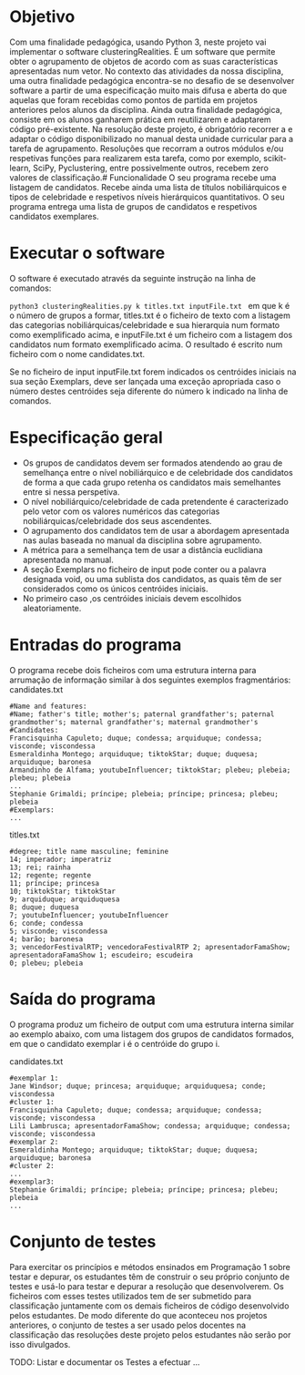 # Objetivo
Com uma finalidade pedagógica, usando Python 3, neste projeto vai implementar o software clusteringRealities. É um software que permite obter o agrupamento de objetos de acordo com as suas características apresentadas num vetor.
No contexto das atividades da nossa disciplina, uma outra finalidade pedagógica encontra-se no desafio de se desenvolver software a partir de uma especificação muito mais difusa e aberta do que aquelas que foram recebidas como pontos de partida em projetos anteriores pelos alunos da disciplina.
Ainda outra finalidade pedagógica, consiste em os alunos ganharem prática em reutilizarem e adaptarem código pré-existente. Na resolução deste projeto, é obrigatório recorrer a e adaptar o código disponibilizado no manual desta unidade curricular para a tarefa de agrupamento. Resoluções que recorram a outros módulos e/ou respetivas funções para realizarem esta tarefa, como por exemplo, scikit-learn, SciPy, Pyclustering, entre possivelmente outros, recebem zero valores de classificação.# Funcionalidade
O seu programa recebe uma listagem de candidatos. Recebe ainda uma lista de títulos nobiliárquicos e tipos de celebridade e respetivos níveis hierárquicos quantitativos.
O seu programa entrega uma lista de grupos de candidatos e respetivos candidatos exemplares.

# Executar o software
O software é executado através da seguinte instrução na linha de comandos:

```python3 clusteringRealities.py k titles.txt inputFile.txt ```
em que k é o número de grupos a formar, titles.txt é o ficheiro de texto com a listagem das categorias nobiliárquicas/celebridade e sua hierarquia num formato como exemplificado acima, e inputFile.txt é um ficheiro com a listagem dos candidatos num formato exemplificado acima. O resultado é escrito num ficheiro com o nome candidates.txt.

Se no ficheiro de input inputFile.txt forem indicados os centróides iniciais na sua seção Exemplars, deve ser lançada uma exceção apropriada caso o número destes centróides seja diferente do número k indicado na linha de comandos.

# Especificação geral
 - Os grupos de candidatos devem ser formados atendendo ao grau de semelhança entre o nível nobiliárquico e de celebridade dos candidatos de forma a que cada grupo retenha os candidatos mais semelhantes entre si nessa perspetiva.
 - O nível nobiliárquico/celebridade de cada pretendente é caracterizado pelo vetor com os valores numéricos das categorias nobiliárquicas/celebridade dos seus ascendentes.
 - O agrupamento dos candidatos tem de usar a abordagem apresentada nas aulas baseada no manual da disciplina sobre agrupamento.
 - A métrica para a semelhança tem de usar a distância euclidiana apresentada no manual.
 - A seção Exemplars no ficheiro de input pode conter ou a palavra designada void, ou uma sublista dos candidatos, as quais têm de ser considerados como os únicos centróides iniciais.
 - No primeiro caso ,os centróides iniciais devem escolhidos aleatoriamente.

# Entradas do programa
O programa recebe dois ficheiros com uma estrutura interna para arrumação de informação similar à dos seguintes exemplos fragmentários:
candidates.txt
```
#Name and features:
#Name; father's title; mother's; paternal grandfather's; paternal grandmother's; maternal grandfather's; maternal grandmother's #Candidates:
Francisquinha Capuleto; duque; condessa; arquiduque; condessa; visconde; viscondessa
Esmeraldinha Montego; arquiduque; tiktokStar; duque; duquesa; arquiduque; baronesa
Armandinho de Alfama; youtubeInfluencer; tiktokStar; plebeu; plebeia; plebeu; plebeia
...
Stephanie Grimaldi; príncipe; plebeia; príncipe; princesa; plebeu; plebeia
#Exemplars:
...
```
titles.txt
```
#degree; title name masculine; feminine
14; imperador; imperatriz
13; rei; rainha
12; regente; regente
11; príncipe; princesa
10; tiktokStar; tiktokStar
9; arquiduque; arquiduquesa
8; duque; duquesa
7; youtubeInfluencer; youtubeInfluencer
6; conde; condessa
5; visconde; viscondessa
4; barão; baronesa
3; vencedorFestivalRTP; vencedoraFestivalRTP 2; apresentadorFamaShow; apresentadoraFamaShow 1; escudeiro; escudeira
0; plebeu; plebeia
```
# Saída do programa
O programa produz um ficheiro de output com uma estrutura interna similar ao exemplo abaixo, com uma listagem dos grupos de candidatos formados, em que o candidato exemplar i é o centróide do grupo i.

candidates.txt
```
#exemplar 1:
Jane Windsor; duque; princesa; arquiduque; arquiduquesa; conde; viscondessa
#cluster 1:
Francisquinha Capuleto; duque; condessa; arquiduque; condessa; visconde; viscondessa
Lili Lambrusca; apresentadorFamaShow; condessa; arquiduque; condessa; visconde; viscondessa
#exemplar 2:
Esmeraldinha Montego; arquiduque; tiktokStar; duque; duquesa; arquiduque; baronesa
#cluster 2:
...
#exemplar3:
Stephanie Grimaldi; príncipe; plebeia; príncipe; princesa; plebeu; plebeia
...
```

# Conjunto de testes
Para exercitar os princípios e métodos ensinados em Programação 1 sobre testar e depurar, os estudantes têm de construir o seu próprio conjunto de testes e usá-lo para testar e depurar a resolução que desenvolverem. Os ficheiros com esses testes utilizados tem de ser submetido para classificação juntamente com os demais ficheiros de código desenvolvido pelos estudantes.
De modo diferente do que aconteceu nos projetos anteriores, o conjunto de testes a ser usado pelos docentes na classificação das resoluções deste projeto pelos estudantes não serão por isso divulgados.

TODO: Listar e documentar os Testes a efectuar ...
